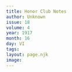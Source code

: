 ```yaml
---
title: Honor Club Notes
author: Unknown
issue: 18
volume: 4
year: 1917
month: 16
day: VI
tags:
layout: page.njk
image:
---
```


